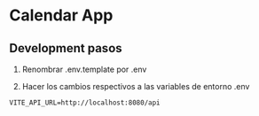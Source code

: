 # Calendar App

## Development pasos

1. Renombrar .env.template por .env

2. Hacer los cambios respectivos a las variables de entorno .env

```
VITE_API_URL=http://localhost:8080/api

```